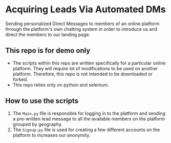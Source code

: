 # Acquiring Leads Via Automated DMs
Sending personalized Direct Messages to members of an online platform through the platform's own chatting system in order to introduce us and direct the members to our landing page.

## This repo is for demo only
<ul>
<li> The scripts within this repo are written specifically for a particular online platform. They will require lot of modifications to be used on another platform. Therefore, this repo is not intended to be downloaded or forked. </li>
<li> This repo relies only on python and selenium. </li>
</ul>

## How to use the scripts
1. The <code>Main.py</code> file is responsible for logging in to the platform  and sending a pre-written lead message to all the available members on the platform grouped by geography. 
2. The <code>Signup.py</code> file is used for creating a few different accounts on the platform to increases our anonymity. 
